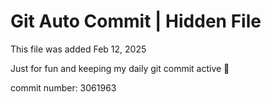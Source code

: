 # Git Auto Commit | Hidden File

This file was added Feb 12, 2025

Just for fun and keeping my daily git commit active 🤪

commit number: 3061963
